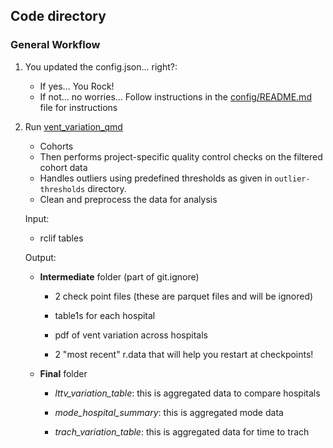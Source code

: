 ## Code directory

### General Workflow

1.  You updated the config.json... right?:

    -   If yes... You Rock!
    -   If not... no worries... Follow instructions in the
        [config/README.md](/config/README.md) file for instructions

2.  Run [vent_variation_qmd](01_ventilation_variation_script.qmd)

    -   Cohorts
    -   Then performs project-specific quality control checks on the
        filtered cohort data
    -   Handles outliers using predefined thresholds as given in
        `outlier-thresholds` directory.
    -   Clean and preprocess the data for analysis

    Input:

    -   rclif tables

    Output:

    -   **Intermediate** folder (part of git.ignore)

        -   2 check point files (these are parquet files and will be
            ignored)

        -   table1s for each hospital

        -   pdf of vent variation across hospitals

        -   2 "most recent" r.data that will help you restart at
            checkpoints!

    -   **Final** folder

        -   *lttv_variation_table*: this is aggregated data to compare
            hospitals

        -   *mode_hospital_summary*: this is aggregated mode data

        -   *trach_variation_table*: this is aggregated data for time to
            trach
